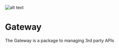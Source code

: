 


![alt text](https://img.techpowerup.org/200718/imageedit-2-8634858961.png)

# Gateway
The Gateway is a package to managing 3rd party APIs

